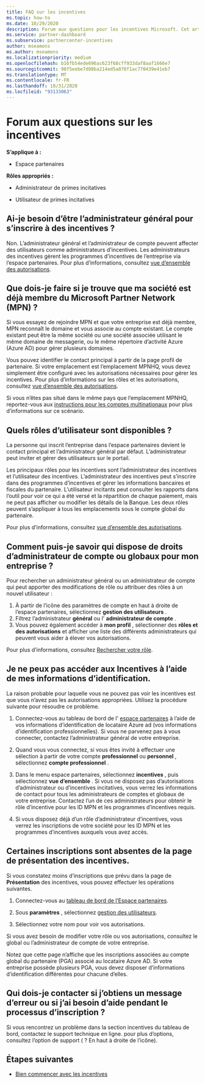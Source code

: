 ```yaml
---
title: FAQ sur les incentives
ms.topic: how-to
ms.date: 10/29/2020
description: Forum aux questions pour les incentives Microsoft. Cet article comprend des questions sur les rôles d’utilisateur, l’inscription ou la marche à suivre pour les messages d’erreur.
ms.service: partner-dashboard
ms.subservice: partnercenter-incentives
author: mseamons
ms.author: mseamons
ms.localizationpriority: medium
ms.openlocfilehash: b16fb54ede696ac623f68cff933daf8aaf1666e7
ms.sourcegitcommit: 98f5eebe7d08ba214ed5a078f1ac770439e41eb7
ms.translationtype: MT
ms.contentlocale: fr-FR
ms.lasthandoff: 10/31/2020
ms.locfileid: "93133063"
---
```

# <a name="frequently-asked-questions-on-incentives"></a>Forum aux questions sur les incentives

**S’applique à :**

- Espace partenaires

**Rôles appropriés :**

- Administrateur de primes incitatives

- Utilisateur de primes incitatives

## <a name="do-i-need-to-be-the-global-admin-to-enroll-in-incentives"></a>Ai-je besoin d’être l’administrateur général pour s’inscrire à des incentives ?

Non. L’administrateur général et l’administrateur de compte peuvent affecter des utilisateurs comme administrateurs d’incentives. Les administrateurs des incentives gèrent les programmes d’incentives de l’entreprise via l’espace partenaires. Pour plus d’informations, consultez [vue d’ensemble des autorisations](permissions-overview.md).

## <a name="what-do-i-need-to-do-if-i-find-my-company-is-already-a-member-of-the-microsoft-partner-network-mpn"></a>Que dois-je faire si je trouve que ma société est déjà membre du Microsoft Partner Network (MPN) ?

Si vous essayez de rejoindre MPN et que votre entreprise est déjà membre, MPN reconnaît le domaine et vous associe au compte existant. Le compte existant peut être la même société ou une société associée utilisant le même domaine de messagerie, ou le même répertoire d’activité Azure (Azure AD) pour gérer plusieurs domaines.

Vous pouvez identifier le contact principal à partir de la page profil de partenaire. Si votre emplacement est l’emplacement MPNHQ, vous devez simplement être configuré avec les autorisations nécessaires pour gérer les incentives. Pour plus d’informations sur les rôles et les autorisations, consultez [vue d’ensemble des autorisations](permissions-overview.md).

Si vous n’êtes pas situé dans le même pays que l’emplacement MPNHQ, reportez-vous aux [instructions pour les comptes multinationaux](https://support.microsoft.com/help/4515619/special-considerations-for-multi-national-partners-joining-the-microso) pour plus d’informations sur ce scénario.

## <a name="what-user-roles-are-available"></a>Quels rôles d’utilisateur sont disponibles ?

La personne qui inscrit l’entreprise dans l’espace partenaires devient le contact principal et l’administrateur général par défaut. L’administrateur peut inviter et gérer des utilisateurs sur le portail.

Les principaux rôles pour les incentives sont l’administrateur des incentives et l’utilisateur des incentives. L’administrateur des incentives peut s’inscrire dans des programmes d’incentives et gérer les informations bancaires et fiscales du partenaire. L’utilisateur incitants peut consulter les rapports dans l’outil pour voir ce qui a été versé et la répartition de chaque paiement, mais ne peut pas afficher ou modifier les détails de la Banque. Les deux rôles peuvent s’appliquer à tous les emplacements sous le compte global du partenaire.

Pour plus d’informations, consultez [vue d’ensemble des autorisations](permissions-overview.md).

## <a name="how-can-i-find-out-who-has-global-or-account-admin-rights-for-my-company"></a>Comment puis-je savoir qui dispose de droits d’administrateur de compte ou globaux pour mon entreprise ?

Pour rechercher un administrateur général ou un administrateur de compte qui peut apporter des modifications de rôle ou attribuer des rôles à un nouvel utilisateur :

1. À partir de l’icône des paramètres de compte en haut à droite de l’espace partenaires, sélectionnez **gestion des utilisateurs** .
2. Filtrez l’administrateur **général** ou l' **administrateur de compte** .
3. Vous pouvez également accéder à **mon profil** , sélectionner des **rôles et des autorisations** et afficher une liste des différents administrateurs qui peuvent vous aider à élever vos autorisations.
 
Pour plus d’informations, consultez [Rechercher votre rôle](find-your-role.md).  

## <a name="i-cant-access-incentives-using-my-credentials"></a>Je ne peux pas accéder aux Incentives à l’aide de mes informations d’identification.

La raison probable pour laquelle vous ne pouvez pas voir les incentives est que vous n’avez pas les autorisations appropriées. Utilisez la procédure suivante pour résoudre ce problème.

1. Connectez-vous au tableau de bord de l' [espace partenaires](https://partner.microsoft.com/dashboard/) à l’aide de vos informations d’identification de locataire Azure ad (vos informations d’identification professionnelles). Si vous ne parvenez pas à vous connecter, contactez l’administrateur général de votre entreprise.

2. Quand vous vous connectez, si vous êtes invité à effectuer une sélection à partir de votre compte **professionnel** ou **personnel** , sélectionnez **compte professionnel** .

3. Dans le menu espace partenaires, sélectionnez **incentives** , puis sélectionnez **vue d’ensemble** . Si vous ne disposez pas d’autorisations d’administrateur ou d’incentives incitatives, vous verrez les informations de contact pour tous les administrateurs de comptes et globaux de votre entreprise. Contactez l’un de ces administrateurs pour obtenir le rôle d’incentive pour les ID MPN et les programmes d’incentives requis.

4. Si vous disposez déjà d’un rôle d’administrateur d’incentives, vous verrez les inscriptions de votre société pour les ID MPN et les programmes d’incentives auxquels vous avez accès.

## <a name="some-enrollments-are-missing-from-the-incentives-overview-page"></a>Certaines inscriptions sont absentes de la page de présentation des incentives.

Si vous constatez moins d’inscriptions que prévu dans la page de **Présentation** des incentives, vous pouvez effectuer les opérations suivantes.

1. Connectez-vous au [tableau de bord de l’Espace partenaires](https://partner.microsoft.com/dashboard/).

2. Sous **paramètres** , sélectionnez [gestion des utilisateurs](https://partner.microsoft.com/pcv/users).

3. Sélectionnez votre nom pour voir vos autorisations.

Si vous avez besoin de modifier votre rôle ou vos autorisations, consultez le global ou l’administrateur de compte de votre entreprise.

Notez que cette page n’affiche que les inscriptions associées au compte global du partenaire (PGA) associé au locataire Azure AD. Si votre entreprise possède plusieurs PGA, vous devez disposer d’informations d’identification différentes pour chacune d’elles.

## <a name="who-should-i-contact-if-i-get-an-error-message-or-need-help-during-the-enrollment-process"></a>Qui dois-je contacter si j’obtiens un message d’erreur ou si j’ai besoin d’aide pendant le processus d’inscription ?

Si vous rencontrez un problème dans la section incentives du tableau de bord, contactez le support technique en ligne. pour plus d’options, consultez l’option de support ( ? En haut à droite de l’icône).

## <a name="next-steps"></a>Étapes suivantes

- [Bien commencer avec les incentives](incentives-get-started-intro.md)
